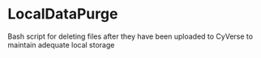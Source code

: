 # LocalDataPurge
Bash script for deleting files after they have been uploaded to CyVerse to maintain adequate local storage
